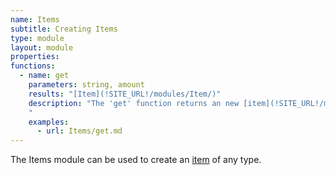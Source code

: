 ```yaml
---
name: Items
subtitle: Creating Items
type: module
layout: module
properties:
functions:
  - name: get
    parameters: string, amount
    results: "[Item](!SITE_URL!/modules/Item/)"
    description: "The 'get' function returns an new [item](!SITE_URL!/modules/Item/) of the given type and amount.
    "
    examples:
      - url: Items/get.md
---
```


The <span class="notranslate">Items</span> module can be used to create an [item](/modules/Item/) of any type.
